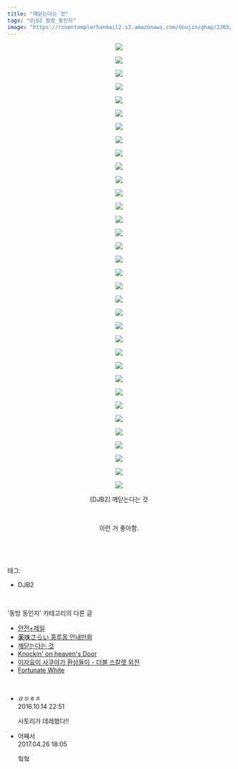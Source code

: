 ```yaml
---
title: "깨닫는다는 것"
tags: "djb2 동방_동인지"
image: "https://rosentemplerhanmail2.s3.amazonaws.com/doujin/ghap/2365/001.jpg"
---
```

<div class="article">
<p style="text-align: center; clear: none; float: none;"><img src="{{ site.imgserver12 }}/ghap/2365/001.jpg"/></p>
<p style="text-align: center; clear: none; float: none;"><img src="{{ site.imgserver12 }}/ghap/2365/002.jpg"/></p>
<p style="text-align: center; clear: none; float: none;"><img src="{{ site.imgserver12 }}/ghap/2365/003.jpg"/></p>
<p style="text-align: center; clear: none; float: none;"><img src="{{ site.imgserver12 }}/ghap/2365/004.jpg"/></p>
<p style="text-align: center; clear: none; float: none;"><img src="{{ site.imgserver12 }}/ghap/2365/005.jpg"/></p>
<p style="text-align: center; clear: none; float: none;"><img src="{{ site.imgserver12 }}/ghap/2365/006.jpg"/></p>
<p style="text-align: center; clear: none; float: none;"><img src="{{ site.imgserver12 }}/ghap/2365/007.jpg"/></p>
<p style="text-align: center; clear: none; float: none;"><img src="{{ site.imgserver12 }}/ghap/2365/008.jpg"/></p>
<p style="text-align: center; clear: none; float: none;"><img src="{{ site.imgserver12 }}/ghap/2365/009.jpg"/></p>
<p style="text-align: center; clear: none; float: none;"><img src="{{ site.imgserver12 }}/ghap/2365/010.jpg"/></p>
<p style="text-align: center; clear: none; float: none;"><img src="{{ site.imgserver12 }}/ghap/2365/011.jpg"/></p>
<p style="text-align: center; clear: none; float: none;"><img src="{{ site.imgserver12 }}/ghap/2365/012.jpg"/></p>
<p style="text-align: center; clear: none; float: none;"><img src="{{ site.imgserver12 }}/ghap/2365/013.jpg"/></p>
<p style="text-align: center; clear: none; float: none;"><img src="{{ site.imgserver12 }}/ghap/2365/014.jpg"/></p>
<p style="text-align: center; clear: none; float: none;"><img src="{{ site.imgserver12 }}/ghap/2365/015.jpg"/></p>
<p style="text-align: center; clear: none; float: none;"><img src="{{ site.imgserver12 }}/ghap/2365/016.jpg"/></p>
<p style="text-align: center; clear: none; float: none;"><img src="{{ site.imgserver12 }}/ghap/2365/017.jpg"/></p>
<p style="text-align: center; clear: none; float: none;"><img src="{{ site.imgserver12 }}/ghap/2365/018.jpg"/></p>
<p style="text-align: center; clear: none; float: none;"><img src="{{ site.imgserver12 }}/ghap/2365/019.jpg"/></p>
<p style="text-align: center; clear: none; float: none;"><img src="{{ site.imgserver12 }}/ghap/2365/020.jpg"/></p>
<p style="text-align: center; clear: none; float: none;"><img src="{{ site.imgserver12 }}/ghap/2365/021.jpg"/></p>
<p style="text-align: center; clear: none; float: none;"><img src="{{ site.imgserver12 }}/ghap/2365/022.jpg"/></p>
<p style="text-align: center; clear: none; float: none;"><img src="{{ site.imgserver12 }}/ghap/2365/023.jpg"/></p>
<p style="text-align: center; clear: none; float: none;"><img src="{{ site.imgserver12 }}/ghap/2365/024.jpg"/></p>
<p style="text-align: center; clear: none; float: none;"><img src="{{ site.imgserver12 }}/ghap/2365/025.jpg"/></p>
<p style="text-align: center; clear: none; float: none;"><img src="{{ site.imgserver12 }}/ghap/2365/026.jpg"/></p>
<p style="text-align: center; clear: none; float: none;"><img src="{{ site.imgserver12 }}/ghap/2365/027.jpg"/></p>
<p style="text-align: center; clear: none; float: none;"><img src="{{ site.imgserver12 }}/ghap/2365/028.jpg"/></p>
<p style="text-align: center; clear: none; float: none;"><img src="{{ site.imgserver12 }}/ghap/2365/029.jpg"/></p>
<p style="text-align: center; clear: none; float: none;"><img src="{{ site.imgserver12 }}/ghap/2365/030.jpg"/></p>
<p style="text-align: center; clear: none; float: none;"><img src="{{ site.imgserver12 }}/ghap/2365/031.jpg"/></p>
<p style="text-align: center; clear: none; float: none;"><img src="{{ site.imgserver12 }}/ghap/2365/032.jpg"/></p>
<p style="text-align: center; clear: none; float: none;"><img src="{{ site.imgserver12 }}/ghap/2365/033.jpg"/></p>
<p style="text-align: center; clear: none; float: none;"><img src="{{ site.imgserver12 }}/ghap/2365/034.jpg"/></p>
<p style="text-align: center; clear: none; float: none;">[DJB2] 깨닫는다는 것</p>
<p style="text-align: center; clear: none; float: none;"><br/></p>
<p style="text-align: center; clear: none; float: none;">이런 거 좋아함.</p>
<p><br/></p>
</div><br/>
<div class="tagTrail">
<p>태그: </p>
<ul>
<li>DJB2</li>
</ul>
</div><br/>
<div class="another">
<p>'동방 동인지' 카테고리의 다른 글</p>
<ul>
<li><a href="/ghap_2367">안전+제일</a></li>
<li><a href="/ghap_2366">薬味さらい 홍루몽 안내만화</a></li>
<li><a href="/ghap_2365">깨닫는다는 것</a></li>
<li><a href="/ghap_2363">Knockin' on heaven's Door</a></li>
<li><a href="/ghap_2361">이자요이 사쿠야가 환상들이 - 더블 스칼렛 외전</a></li>
<li><a href="/ghap_2360">Fortunate White</a></li>
</ul>
</div><br/>
<div class="cb_module cb_fluid">
<div class="cb_wrt cb_profile">
<div class="comment">
<ul>
<li class="cb_thumb_off" id="comment14828464">
<div class="cb_comment_area">
<div class="cb_info_area">
<div class="cb_section">
<span class="cb_nick_name">ㄹㅇㅎㅈ</span>
</div>
<div class="cb_section">
<span class="cb_date">2016.10.14 22:51 </span>
</div>
</div>
<div class="cb_dsc_comment">
<p class="cb_dsc">
											사토리가 데레했다!!
										</p>
</div>
</div></li>
<li class="cb_thumb_off" id="comment14975038">
<div class="cb_comment_area">
<div class="cb_info_area">
<div class="cb_section">
<span class="cb_nick_name">어째서</span>
</div>
<div class="cb_section">
<span class="cb_date">2017.04.26 18:05 </span>
</div>
</div>
<div class="cb_dsc_comment">
<p class="cb_dsc">
											헠헠
										</p>
</div>
</div></li>
</ul>
</div>
</div><!-- commentList close -->
</div><br/>
